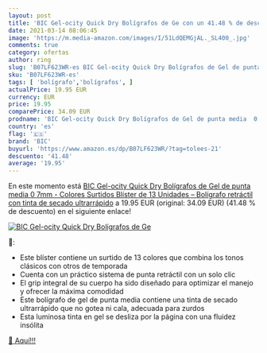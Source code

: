 ```yaml
---
layout: post
title: 'BIC Gel-ocity Quick Dry Bolígrafos de Ge con un 41.48 % de descuento'
date: 2021-03-14 08:06:45
image: 'https://m.media-amazon.com/images/I/51LdQEMGjAL._SL400_.jpg'
comments: true
category: ofertas
author: ring
slug: 'B07LF623WR-es BIC Gel-ocity Quick Dry Bolígrafos de Gel de punta media 0...'
sku: 'B07LF623WR-es'
tags: [ 'bolígrafo','bolígrafos', ]
actualPrice: 19.95 EUR
currency: EUR
price: 19.95
comparePrice: 34.09 EUR
prodname: 'BIC Gel-ocity Quick Dry Bolígrafos de Gel de punta media  0 7mm  - Colores Surtidos  Blíster de 13 Unidades – Bolígrafo retráctil con tinta de secado ultrarrápido'
country: 'es'
flag: '🇪🇸'
brand: 'BIC'
buyurl: 'https://www.amazon.es/dp/B07LF623WR/?tag=tolees-21'
descuento: '41.48'
average: '19.95'
---
```


En este momento está [BIC Gel-ocity Quick Dry Bolígrafos de Gel de punta media  0 7mm  - Colores Surtidos  Blíster de 13 Unidades – Bolígrafo retráctil con tinta de secado ultrarrápido](https://www.amazon.es/dp/B07LF623WR/?tag=tolees-21) a 19.95 EUR (original: 34.09 EUR) (41.48 %  de descuento) en el siguiente enlace!

[![BIC Gel-ocity Quick Dry Bolígrafos de Ge](https://m.media-amazon.com/images/I/51LdQEMGjAL._SL400_.jpg)](https://www.amazon.es/dp/B07LF623WR/?tag=tolees-21)

🔎:

- Este blíster contiene un surtido de 13 colores que combina los tonos clásicos con otros de temporada
- Cuenta con un práctico sistema de punta retráctil con un solo clic
- El grip integral de su cuerpo ha sido diseñado para optimizar el manejo y ofrecer la máxima comodidad
- Este bolígrafo de gel de punta media contiene una tinta de secado ultrarrápido que no gotea ni cala, adecuada para zurdos
- Esta luminosa tinta en gel se desliza por la página con una fluidez insólita

[🛒 Aquí!!!](https://www.amazon.es/dp/B07LF623WR/?tag=tolees-21)
